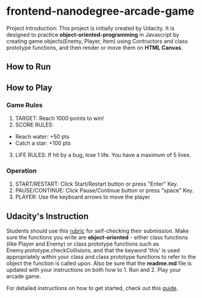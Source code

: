 frontend-nanodegree-arcade-game
===============================
Project Introduction: This project is initially created by Udacity. It is designed to practice **object-oriented-programming** in Javascript by creating game objects(Enemy, Player, Item) using Contructors and class prototype functions, and then render or move them on **HTML Canvas**.

How to Run
----------

How to Play
-----------
### Game Rules

1. TARGET: Reach 1000 points to win!
2. SCORE RULES:
- Reach water: +50 pts
- Catch a star: +100 pts
3. LIFE RULES:
If hit by a bug, lose 1 life. You have a maximum of 5 lives.

### Operation
1. START/RESTART:
Click Start/Restart button or press "Enter" Key.
2. PAUSE/CONTINUE:
Click Pause/Continue button or press "space" Key.
3. PLAYER:
Use the keyboard arrows to move the player

Udacity's Instruction
---------------------
Students should use this [rubric](https://review.udacity.com/#!/projects/2696458597/rubric) for self-checking their submission. Make sure the functions you write are **object-oriented** - either class functions (like Player and Enemy) or class prototype functions such as Enemy.prototype.checkCollisions, and that the keyword 'this' is used appropriately within your class and class prototype functions to refer to the object the function is called upon. Also be sure that the **readme.md** file is updated with your instructions on both how to 1. Run and 2. Play your arcade game.

For detailed instructions on how to get started, check out this [guide](https://docs.google.com/document/d/1v01aScPjSWCCWQLIpFqvg3-vXLH2e8_SZQKC8jNO0Dc/pub?embedded=true).
